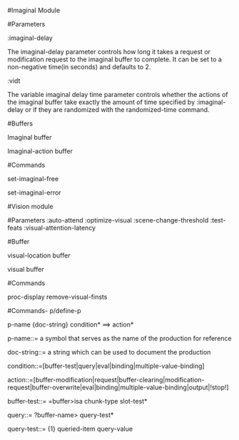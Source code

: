 
#Imaginal Module

#Parameters

:imaginal-delay  

The imaginal-delay parameter controls how long it takes a request or modification request to the imaginal buffer to complete. It can be set to a non-negative time(in seconds) and defaults to 2.

:vidt

The variable imaginal delay time parameter controls whether the actions of the imaginal buffer take exactly the amount of time specified by :imaginal-delay or if they are randomized with the randomized-time command.

#Buffers

Imaginal buffer

Imaginal-action buffer

#Commands

set-imaginal-free

set-imaginal-error

#Vision module

#Parameters
:auto-attend
:optimize-visual
:scene-change-threshold
:test-feats
:visual-attention-latency

#Buffer

visual-location buffer

visual buffer

#Commands

proc-display
remove-visual-finsts


#Commands- p/define-p

p-name {doc-string} condition* ==> action*

p-name::= a symbol that serves as the name of the production for reference

doc-string::= a string which can be used to document the production

condition::=[buffer-test|query|eval|binding|multiple-value-binding]

action::=[buffer-modification|request|buffer-clearing|modification-request|buffer-overwrite|eval|binding|multiple-value-binding|output|!stop!]

buffer-test::=  =buffer>isa chunk-type slot-test*

query::= ?buffer-name> query-test*

query-test::= {1} queried-item query-value
